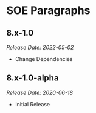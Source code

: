 # SOE Paragraphs


8.x-1.0
--------------------------------------------------------------------------------
_Release Date: 2022-05-02_

- Change Dependencies

8.x-1.0-alpha
--------------------------------------------------------------------------------  
_Release Date: 2020-06-18_

- Initial Release
